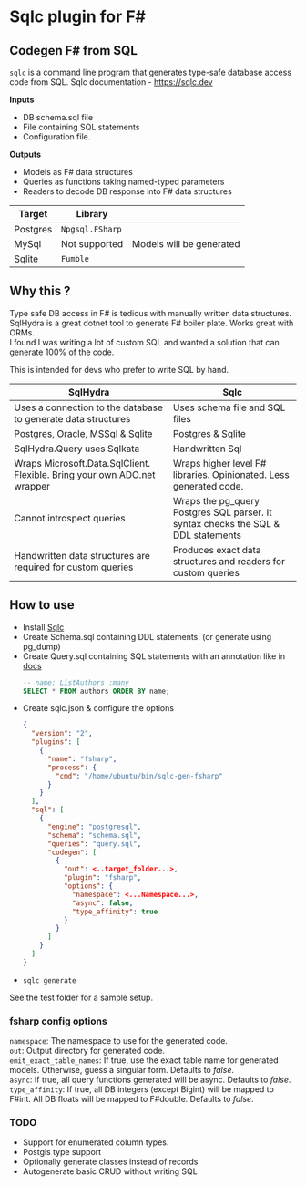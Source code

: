 # Sqlc plugin for F# 
## Codegen F# from SQL
`sqlc` is a command line program that generates type-safe database access code from SQL. 
Sqlc documentation - https://sqlc.dev

**Inputs**
  - DB schema.sql file
  - File containing SQL statements
  - Configuration file. 

**Outputs**
  - Models as F# data structures
  - Queries as functions taking named-typed parameters
  - Readers to decode DB response into F# data structures 


| Target    |  Library          |    |
|-----------|-------------------|----|
|Postgres   |`Npgsql.FSharp`    |   |
|MySql      | Not supported     | Models will be generated|
|Sqlite     |`Fumble`           |   |

## Why this ?
Type safe DB access in F# is tedious with manually written data structures.\
SqlHydra is a great dotnet tool to generate F# boiler plate. Works great with ORMs.\
I found I was writing a lot of custom SQL and wanted a solution that can generate 100% of the code.
  
This is intended for devs who prefer to write SQL by hand. 

|SqlHydra  | Sqlc|
|-----------|-------------------|
|Uses a connection to the database to generate data structures| Uses schema file and SQL files|
|Postgres, Oracle, MSSql & Sqlite | Postgres & Sqlite |
|SqlHydra.Query uses Sqlkata | Handwritten Sql |
|Wraps Microsoft.Data.SqlClient. Flexible. Bring your own ADO.net wrapper| Wraps higher level F# libraries. Opinionated. Less generated code. |
|Cannot introspect queries | Wraps the pg_query Postgres SQL parser. It syntax checks the SQL & DDL statements|
|Handwritten data structures are required for custom queries| Produces exact data structures and readers for custom queries |


## How to use

- Install [Sqlc](https://docs.sqlc.dev/en/latest/overview/install.html)
- Create Schema.sql containing DDL statements. (or generate using pg_dump)
- Create Query.sql containing SQL statements with an annotation like in [docs](https://docs.sqlc.dev/en/latest/reference/query-annotations.html)
    ```sql
    -- name: ListAuthors :many
    SELECT * FROM authors ORDER BY name;
    ```
- Create sqlc.json & configure the options
  ```json
  {
    "version": "2",
    "plugins": [
      {
        "name": "fsharp",
        "process": {
          "cmd": "/home/ubuntu/bin/sqlc-gen-fsharp"
        }
      }
    ],
    "sql": [
      {
        "engine": "postgresql",
        "schema": "schema.sql",
        "queries": "query.sql",
        "codegen": [
          {
            "out": <..target_folder...>,
            "plugin": "fsharp",
            "options": {
              "namespace": <...Namespace...>,
              "async": false,
              "type_affinity": true 
            }
          }
        ]
      }
    ]
  }
  ```
- ```sqlc generate```

See the test folder for a sample setup.



### fsharp config options
`namespace`: The namespace to use for the generated code.\
`out`: Output directory for generated code.\
`emit_exact_table_names`: If true, use the exact table name for generated models. Otherwise, guess a singular form. Defaults to *false*.\
`async`: If true, all query functions generated will be async. Defaults to *false*.
`type_affinity`: If true, all DB integers (except Bigint) will be mapped to F#int. All DB floats will be mapped to F#double. Defaults to *false*.


### TODO
- Support for enumerated column types.
- Postgis type support
- Optionally generate classes instead of records
- Autogenerate basic CRUD without writing SQL